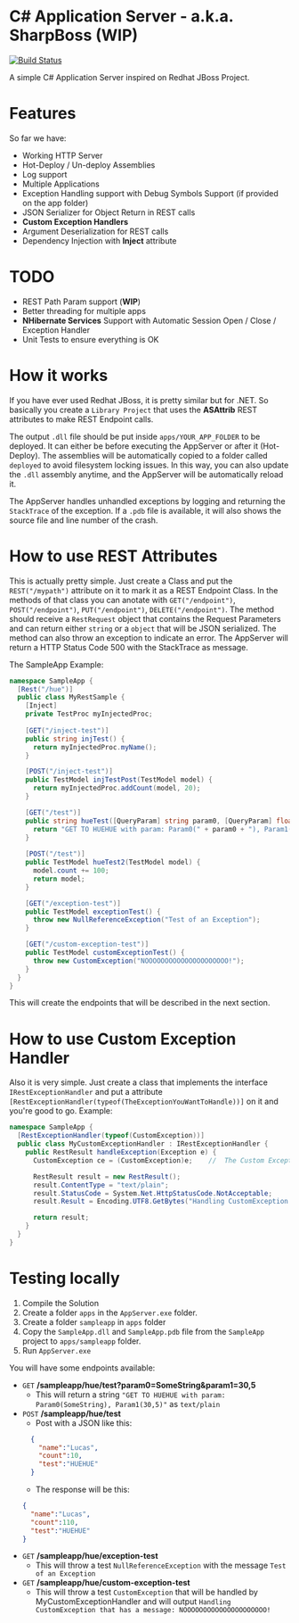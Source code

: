 C# Application Server - a.k.a. SharpBoss (**WIP**)
========================================

[![Build Status](https://travis-ci.org/racerxdl/AppServer.svg?branch=master)](https://travis-ci.org/racerxdl/AppServer)

A simple C# Application Server inspired on Redhat JBoss Project.


Features
========

So far we have:

*   Working HTTP Server
*   Hot-Deploy / Un-deploy Assemblies
*   Log support
*   Multiple Applications
*   Exception Handling support with Debug Symbols Support (if provided on the app folder)
*   JSON Serializer for Object Return in REST calls
*   **Custom Exception Handlers**
*   Argument Deserialization for REST calls 
*   Dependency Injection with **Inject** attribute

TODO
======

*   REST Path Param support (**WIP**)
*   Better threading for multiple apps
*   **NHibernate Services** Support with Automatic Session Open / Close / Exception Handler
*   Unit Tests to ensure everything is OK

How it works
=============

If you have ever used Redhat JBoss, it is pretty similar but for .NET. So basically you create a `Library Project` that uses the **ASAttrib** REST attributes to make REST Endpoint calls. 

The output `.dll` file should be put inside `apps/YOUR_APP_FOLDER` to be deployed. It can either be before executing the AppServer or after it (Hot-Deploy). The assemblies will be automatically copied to a folder called `deployed` to avoid filesystem locking issues. In this way, you can also update the `.dll` assembly anytime, and the AppServer will be automatically reload it. 

The AppServer handles unhandled exceptions by logging and returning the `StackTrace` of the exception. If a `.pdb` file is available, it will also shows the source file and line number of the crash.

How to use REST Attributes
==========================

This is actually pretty simple. Just create a Class and put the `REST("/mypath")` attribute on it to mark it as a REST Endpoint Class. In the methods of that class you can anotate with `GET("/endpoint")`, `POST("/endpoint")`, `PUT("/endpoint")`, `DELETE("/endpoint")`. The method should receive a `RestRequest` object that contains the Request Parameters and can return either `string` or a `object` that will be JSON serialized. The method can also throw an exception to indicate an error. The AppServer will return a HTTP Status Code 500 with the StackTrace as message. 

The SampleApp Example:

```cs
namespace SampleApp {
  [Rest("/hue")]
  public class MyRestSample {
    [Inject]
    private TestProc myInjectedProc;
    
    [GET("/inject-test")]
    public string injTest() {
      return myInjectedProc.myName();
    }

    [POST("/inject-test")]
    public TestModel injTestPost(TestModel model) {
      return myInjectedProc.addCount(model, 20);
    }

    [GET("/test")]
    public string hueTest([QueryParam] string param0, [QueryParam] float param1) {
      return "GET TO HUEHUE with param: Param0(" + param0 + "), Param1(" + param1 +")";
    }
    
    [POST("/test")]
    public TestModel hueTest2(TestModel model) {
      model.count += 100;
      return model;
    }

    [GET("/exception-test")]
    public TestModel exceptionTest() {
      throw new NullReferenceException("Test of an Exception");
    }

    [GET("/custom-exception-test")]
    public TestModel customExceptionTest() {
      throw new CustomException("NOOOOOOOOOOOOOOOOOOOOO!");
    }
  }
}
```
This will create the endpoints that will be described in the next section.


How to use Custom Exception Handler
===================================

Also it is very simple. Just create a class that implements the interface `IRestExceptionHandler` and put a attribute `[RestExceptionHandler(typeof(TheExceptionYouWantToHandle))]` on it and you're good to go. Example:

```cs
namespace SampleApp {
  [RestExceptionHandler(typeof(CustomException))]
  public class MyCustomExceptionHandler : IRestExceptionHandler {
    public RestResult handleException(Exception e) {
      CustomException ce = (CustomException)e;    //  The Custom Exception handler will only be called with the correct type of exception

      RestResult result = new RestResult();
      result.ContentType = "text/plain";
      result.StatusCode = System.Net.HttpStatusCode.NotAcceptable;
      result.Result = Encoding.UTF8.GetBytes("Handling CustomException that has a message: " + ce.Message);

      return result;
    }
  }
}
```

Testing locally
===============

1. Compile the Solution
2. Create a folder `apps` in the `AppServer.exe` folder.
3. Create a folder `sampleapp` in `apps` folder
4. Copy the `SampleApp.dll` and `SampleApp.pdb` file from the `SampleApp` project to `apps/sampleapp` folder.
5. Run `AppServer.exe`

You will have some endpoints available:

*   `GET` **/sampleapp/hue/test?param0=SomeString&param1=30,5**
    *   This will return a string `"GET TO HUEHUE with param: Param0(SomeString), Param1(30,5)"` as `text/plain`
*   `POST` **/sampleapp/hue/test**
    * Post with a JSON like this: 
    ```json
      {
        "name":"Lucas",
        "count":10,
        "test":"HUEHUE"
      }
    ```
    * The response will be this:
    ```json
    {
      "name":"Lucas",
      "count":110,
      "test":"HUEHUE"
    }
    ```
*   `GET` **/sampleapp/hue/exception-test**
    *   This will throw a test `NullReferenceException` with the message `Test of an Exception`
*   `GET` **/sampleapp/hue/custom-exception-test**
    *   This will throw a test `CustomException` that will be handled by MyCustomExceptionHandler and will output `Handling CustomException that has a message: NOOOOOOOOOOOOOOOOOOOOO!`